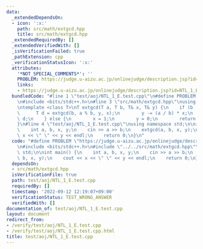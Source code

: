 ```yaml
---
data:
  _extendedDependsOn:
  - icon: ':x:'
    path: src/math/extgcd.hpp
    title: src/math/extgcd.hpp
  _extendedRequiredBy: []
  _extendedVerifiedWith: []
  _isVerificationFailed: true
  _pathExtension: cpp
  _verificationStatusIcon: ':x:'
  attributes:
    '*NOT_SPECIAL_COMMENTS*': ''
    PROBLEM: https://judge.u-aizu.ac.jp/onlinejudge/description.jsp?id=NTL_1_E
    links:
    - https://judge.u-aizu.ac.jp/onlinejudge/description.jsp?id=NTL_1_E
  bundledCode: "#line 1 \"test/aoj/NTL_1_E.test.cpp\"\n#define PROBLEM \"https://judge.u-aizu.ac.jp/onlinejudge/description.jsp?id=NTL_1_E\"\
    \n#include <bits/stdc++.h>\n#line 3 \"src/math/extgcd.hpp\"\nusing namespace std;\n\
    \ntemplate <class T>\nT extgcd(T a, T b, T& x, T& y) {\n    if (b != 0) {\n  \
    \      T d = extgcd(b, a % b, y, x);\n        y -= (a / b) * x;\n        return\
    \ d;\n    } else {\n        x = 1;\n        y = 0;\n        return a;\n    }\n\
    }\n#line 4 \"test/aoj/NTL_1_E.test.cpp\"\nusing namespace std;\n\nint main() {\n\
    \    int a, b, x, y;\n    cin >> a >> b;\n    extgcd(a, b, x, y);\n    cout <<\
    \ x << \" \" << y << endl;\n    return 0;\n}\n"
  code: "#define PROBLEM \"https://judge.u-aizu.ac.jp/onlinejudge/description.jsp?id=NTL_1_E\"\
    \n#include <bits/stdc++.h>\n#include \"../../src/math/extgcd.hpp\"\nusing namespace\
    \ std;\n\nint main() {\n    int a, b, x, y;\n    cin >> a >> b;\n    extgcd(a,\
    \ b, x, y);\n    cout << x << \" \" << y << endl;\n    return 0;\n}\n"
  dependsOn:
  - src/math/extgcd.hpp
  isVerificationFile: true
  path: test/aoj/NTL_1_E.test.cpp
  requiredBy: []
  timestamp: '2022-09-12 12:19:07+09:00'
  verificationStatus: TEST_WRONG_ANSWER
  verifiedWith: []
documentation_of: test/aoj/NTL_1_E.test.cpp
layout: document
redirect_from:
- /verify/test/aoj/NTL_1_E.test.cpp
- /verify/test/aoj/NTL_1_E.test.cpp.html
title: test/aoj/NTL_1_E.test.cpp
---
```

